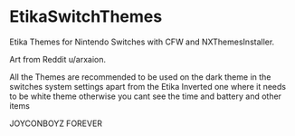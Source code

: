 # EtikaSwitchThemes

Etika Themes for Nintendo Switches with CFW and NXThemesInstaller. 

Art from Reddit u/arxaion. 

All the Themes are recommended to be used on the dark theme in the switches system settings apart from the Etika Inverted one where it needs to be white theme otherwise you cant see the time and battery and other items

JOYCONBOYZ FOREVER
